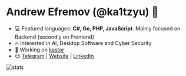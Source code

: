 <h1 align="left">Andrew Efremov (@ka1tzyu) 👋</h1>

- 💻 Featured languages: **C#, Go, PHP, JavaScript**. Mainly focused on Backend (secondly on Frontend)
- 🔥 Interested in AI, Desktop Software and Cyber Security
- 🚀 Working on <a href="https://github.com/ka1tzyu/kastor" target="blank">kastor</a>
- 😌 <a href="https://t.me/ka1tzyu" target="blank">Telegram</a> | <a href="https://ka1tzyu.com/" target="blank">Website</a> | <a href="https://www.linkedin.com/in/ka1tzyu/" target="blank">LinkedIn</a>

<img align="left" src="https://github-readme-stats.vercel.app/api?username=nekovalue&show_icons=true&hide_title=true&count_private=true&theme=gotham" alt="stats" />
<p>&nbsp;</p>
